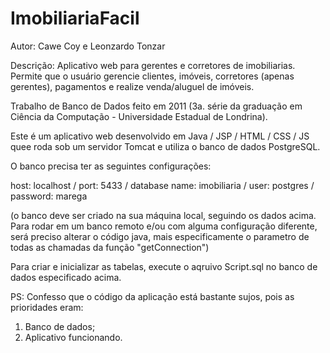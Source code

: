 ImobiliariaFacil
================

Autor: Cawe Coy e Leonzardo Tonzar

Descrição: Aplicativo web para gerentes e corretores de imobiliarias. Permite que o usuário gerencie clientes, imóveis, corretores (apenas gerentes), pagamentos e realize venda/aluguel de imóveis.

Trabalho de Banco de Dados feito em 2011 (3a. série da graduação em Ciência da Computação - Universidade Estadual de Londrina).

Este é um aplicativo web desenvolvido em Java / JSP / HTML / CSS / JS quee roda sob um servidor Tomcat e utiliza o banco de dados PostgreSQL.

O banco precisa ter as seguintes configurações:

host: localhost / port: 5433 / database name: imobiliaria / user: postgres / password: marega

(o banco deve ser criado na sua máquina local, seguindo os dados acima. Para rodar em um banco remoto e/ou com alguma configuração diferente, será preciso alterar o código java, mais especificamente o parametro de todas as chamadas da função "getConnection")

Para criar e inicializar as tabelas, execute o aqruivo Script.sql no banco de dados especificado acima.

PS: Confesso que o código da aplicação está bastante sujos, pois as prioridades eram:
1) Banco de dados;
2) Aplicativo funcionando.
